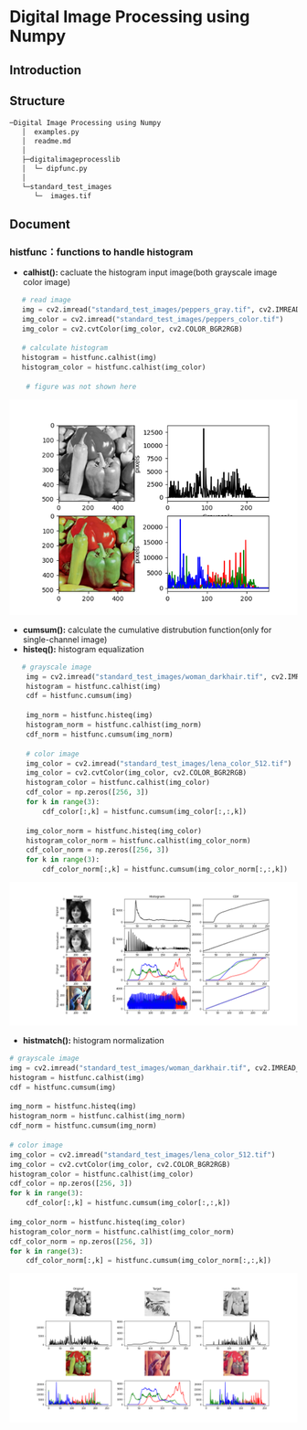 # Digital Image Processing using Numpy
## Introduction
## Structure
```
─Digital Image Processing using Numpy  
   │  examples.py  
   │  readme.md  
   │  
   ├─digitalimageprocesslib  
   │  └─ dipfunc.py  
   │  
   └─standard_test_images  
      └─  images.tif  
```    
## Document
### **histfunc：functions to handle histogram**
* **calhist():** cacluate the histogram input image(both grayscale image color image)
``` python
   # read image
   img = cv2.imread("standard_test_images/peppers_gray.tif", cv2.IMREAD_GRAYSCALE) 
   img_color = cv2.imread("standard_test_images/peppers_color.tif")
   img_color = cv2.cvtColor(img_color, cv2.COLOR_BGR2RGB)

   # calculate histogram
   histogram = histfunc.calhist(img)
   histogram_color = histfunc.calhist(img_color)

    # figure was not shown here
```
![Histogram](fig/Figure_1.png)


* **cumsum():** calculate the cumulative distrubution function(only for single-channel image) 
* **histeq():** histogram equalization 
```python
   # grayscale image
    img = cv2.imread("standard_test_images/woman_darkhair.tif", cv2.IMREAD_GRAYSCALE)
    histogram = histfunc.calhist(img)
    cdf = histfunc.cumsum(img)
    
    img_norm = histfunc.histeq(img)
    histogram_norm = histfunc.calhist(img_norm)
    cdf_norm = histfunc.cumsum(img_norm)

    # color image
    img_color = cv2.imread("standard_test_images/lena_color_512.tif")
    img_color = cv2.cvtColor(img_color, cv2.COLOR_BGR2RGB)
    histogram_color = histfunc.calhist(img_color)
    cdf_color = np.zeros([256, 3])
    for k in range(3):
        cdf_color[:,k] = histfunc.cumsum(img_color[:,:,k])
        
    img_color_norm = histfunc.histeq(img_color)
    histogram_color_norm = histfunc.calhist(img_color_norm)
    cdf_color_norm = np.zeros([256, 3])
    for k in range(3):
        cdf_color_norm[:,k] = histfunc.cumsum(img_color_norm[:,:,k])
```
![Histogram equalization](fig/Figure_2.png)

* **histmatch():** histogram normalization 
  
```python
# grayscale image
img = cv2.imread("standard_test_images/woman_darkhair.tif", cv2.IMREAD_GRAYSCALE)
histogram = histfunc.calhist(img)
cdf = histfunc.cumsum(img)

img_norm = histfunc.histeq(img)
histogram_norm = histfunc.calhist(img_norm)
cdf_norm = histfunc.cumsum(img_norm)

# color image
img_color = cv2.imread("standard_test_images/lena_color_512.tif")
img_color = cv2.cvtColor(img_color, cv2.COLOR_BGR2RGB)
histogram_color = histfunc.calhist(img_color)
cdf_color = np.zeros([256, 3])
for k in range(3):
    cdf_color[:,k] = histfunc.cumsum(img_color[:,:,k])
    
img_color_norm = histfunc.histeq(img_color)
histogram_color_norm = histfunc.calhist(img_color_norm)
cdf_color_norm = np.zeros([256, 3])
for k in range(3):
    cdf_color_norm[:,k] = histfunc.cumsum(img_color_norm[:,:,k])


```

![Histogram equalization](fig/Figure_3.png)
